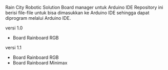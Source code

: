 Rain City Robotic Solution
Board manager untuk Arduino IDE
Repository ini berisi file-file untuk bisa dimasukkan ke Arduino IDE sehingga dapat diprogram melalui Arduino IDE.

versi 1.0
  - Board Rainboard RGB

versi 1.1
  - Board Rainboard RGB
  - Board Rainboard Minimax
